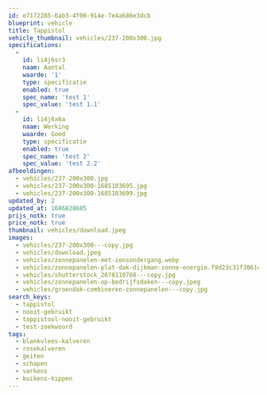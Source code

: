 ```yaml
---
id: e7172285-6ab3-4f00-914e-7e4a686e3dcb
blueprint: vehicle
title: Tappistol
vehicle_thumbnail: vehicles/237-200x300.jpg
specifications:
  -
    id: li4j6sr3
    naam: Aantal
    waarde: '1'
    type: specificatie
    enabled: true
    spec_name: 'test 1'
    spec_value: 'test 1.1'
  -
    id: li4j6x6a
    naam: Werking
    waarde: Goed
    type: specificatie
    enabled: true
    spec_name: 'test 2'
    spec_value: 'test 2.2'
afbeeldingen:
  - vehicles/237-200x300.jpg
  - vehicles/237-200x300-1685103695.jpg
  - vehicles/237-200x300-1685103699.jpg
updated_by: 2
updated_at: 1686828685
prijs_notk: true
price_notk: true
thumbnail: vehicles/download.jpeg
images:
  - vehicles/237-200x300---copy.jpg
  - vehicles/download.jpeg
  - vehicles/zonnepanelen-met-zonsondergang.webp
  - vehicles/zonnepanelen-plat-dak-dijkman-zonne-energie.f9d23c31f3061c0e7492264ee6be486d.webp
  - vehicles/shutterstock_2078110768---copy.jpg
  - vehicles/zonnepanelen-op-bedrijfsdaken---copy.jpeg
  - vehicles/groendak-combineren-zonnepanelen---copy.jpg
search_keys:
  - tappistol
  - nooit-gebruikt
  - tappistool-nooit-gebruikt
  - test-zoekwoord
tags:
  - blankvlees-kalveren
  - rosekalveren
  - geiten
  - schapen
  - varkens
  - kuikens-kippen
---
```

